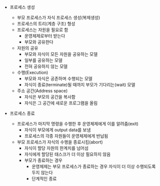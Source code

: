 - 프로세스 생성
  - 부모 프로세스가 자식 프로세스 생성(복제생성)
  - 프로세스의 트리(계층 구조) 형성
  - 프로세스는 자원을 필요로 함
    - 운영체제로부터 받는다
    - 부모와 공유한다
  - 자원의 공유
    - 부모와 자식이 모든 자원을 공유하는 모델
    - 일부를 공유하는 모델
    - 전혀 공유하지 않는 모델
  - 수행(Execution)
    - 부모와 자식은 공존하며 수행되는 모델
    - 자식이 종료(terminate)될 때까지 부모가 기다리는(wait) 모델
  - 주소 공간(Address space)
    - 자식은 부모의 공간을 복사함
    - 자식은 그 공간에 새로운 프로그램을 올림
  
- 프로세스 종료
  - 프로세스가 마지막 명령을 수행한 후 운영체제에게 이를 알려줌(exit)
    - 자식이 부모에게 output data를 보냄
    - 프로세스의 각종 자원들이 운영체제에게 반납됨
  - 부모 프로세스가 자식의 수행을 종료시킴(abort)
    - 자식이 할당 자원의 한계치를 넘어섬
    - 자식에게 할당된 태스크가 더 이상 필요하지 않음
    - 부모가 종료하는 경우
      - 운영체제는 부모 프로세스가 종료하는 경우 자식이 더 이상 수행되도록 두지 않는다
      - 단계적인 종료